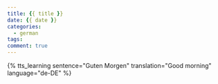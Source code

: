 ```yaml
---
title: {{ title }}
date: {{ date }}
categories:
  - german
tags:
comment: true
---
```


{% tts_learning
  sentence="Guten Morgen"
  translation="Good morning"
  language="de-DE"
%}
